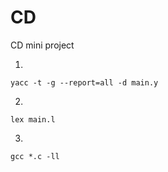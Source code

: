 # CD
CD mini project

1.
```
yacc -t -g --report=all -d main.y
```

2.
```
lex main.l
```

3.
```
gcc *.c -ll
```
